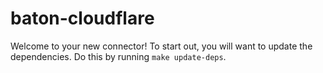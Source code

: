 # baton-cloudflare
Welcome to your new connector! To start out, you will want to update the dependencies.
Do this by running `make update-deps`.